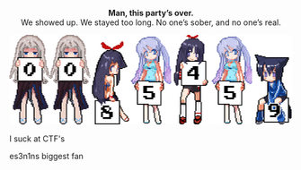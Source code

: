 <p align="center"><b>Man, this party’s over.</b><br>We showed up. We stayed too long. No one’s sober, and no one’s real.</p>
<p align="center">
  <img src="https://raw.githubusercontent.com/1unxx/1unxx/main/Untitled.svg" alt="Party Image" width="600">
</p>

I suck at CTF's

es3n1ns biggest fan
